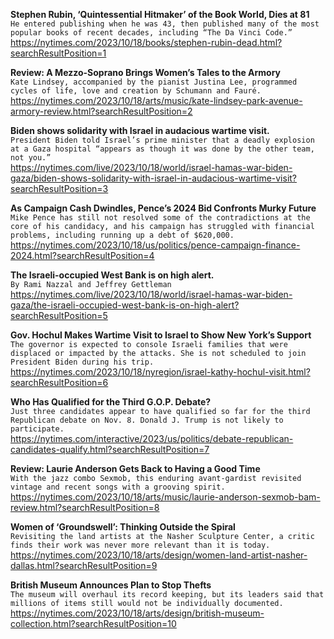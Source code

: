 **Stephen Rubin, ‘Quintessential Hitmaker’ of the Book World, Dies at 81**\
`He entered publishing when he was 43, then published many of the most popular books of recent decades, including “The Da Vinci Code.”`\
https://nytimes.com/2023/10/18/books/stephen-rubin-dead.html?searchResultPosition=1

**Review: A Mezzo-Soprano Brings Women’s Tales to the Armory**\
`Kate Lindsey, accompanied by the pianist Justina Lee, programmed cycles of life, love and creation by Schumann and Fauré.`\
https://nytimes.com/2023/10/18/arts/music/kate-lindsey-park-avenue-armory-review.html?searchResultPosition=2

**Biden shows solidarity with Israel in audacious wartime visit.**\
`President Biden told Israel’s prime minister that a deadly explosion at a Gaza hospital “appears as though it was done by the other team, not you.”`\
https://nytimes.com/live/2023/10/18/world/israel-hamas-war-biden-gaza/biden-shows-solidarity-with-israel-in-audacious-wartime-visit?searchResultPosition=3

**As Campaign Cash Dwindles, Pence’s 2024 Bid Confronts Murky Future**\
`Mike Pence has still not resolved some of the contradictions at the core of his candidacy, and his campaign has struggled with financial problems, including running up a debt of $620,000.`\
https://nytimes.com/2023/10/18/us/politics/pence-campaign-finance-2024.html?searchResultPosition=4

**The Israeli-occupied West Bank is on high alert.**\
`By Rami Nazzal and Jeffrey Gettleman`\
https://nytimes.com/live/2023/10/18/world/israel-hamas-war-biden-gaza/the-israeli-occupied-west-bank-is-on-high-alert?searchResultPosition=5

**Gov. Hochul Makes Wartime Visit to Israel to Show New York’s Support**\
`The governor is expected to console Israeli families that were displaced or impacted by the attacks. She is not scheduled to join President Biden during his trip.`\
https://nytimes.com/2023/10/18/nyregion/israel-kathy-hochul-visit.html?searchResultPosition=6

**Who Has Qualified for the Third G.O.P. Debate?**\
`Just three candidates appear to have qualified so far for the third Republican debate on Nov. 8. Donald J. Trump is not likely to participate.`\
https://nytimes.com/interactive/2023/us/politics/debate-republican-candidates-qualify.html?searchResultPosition=7

**Review: Laurie Anderson Gets Back to Having a Good Time**\
`With the jazz combo Sexmob, this enduring avant-gardist revisited vintage and recent songs with a grooving spirit.`\
https://nytimes.com/2023/10/18/arts/music/laurie-anderson-sexmob-bam-review.html?searchResultPosition=8

**Women of ‘Groundswell’: Thinking Outside the Spiral**\
`Revisiting the land artists at the Nasher Sculpture Center, a critic finds their work was never more relevant than it is today.`\
https://nytimes.com/2023/10/18/arts/design/women-land-artist-nasher-dallas.html?searchResultPosition=9

**British Museum Announces Plan to Stop Thefts**\
`The museum will overhaul its record keeping, but its leaders said that millions of items still would not be individually documented.`\
https://nytimes.com/2023/10/18/arts/design/british-museum-collection.html?searchResultPosition=10

